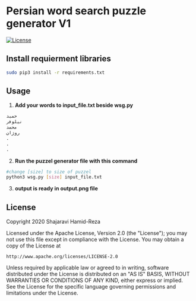 # Persian word search puzzle generator V1
[![License](https://img.shields.io/badge/License-Apache%202.0-blue.svg)](https://opensource.org/licenses/Apache-2.0)

## Install requierment libraries

```bash
sudo pip3 install -r requirements.txt
```

## Usage
1. **Add your words to input_file.txt beside wsg.py**
```txt
حمید
نیلوفر
محمد
روژان
.
.
.
```
2. **Run the puzzel generator file with this command**
```bash
#change [size] to size of puzzel
python3 wsg.py [size] input_file.txt
```
3. **output is ready in output.png file**

## License
Copyright 2020 Shajaravi Hamid-Reza

Licensed under the Apache License, Version 2.0 (the "License");
you may not use this file except in compliance with the License.
You may obtain a copy of the License at

    http://www.apache.org/licenses/LICENSE-2.0
    
Unless required by applicable law or agreed to in writing, software
distributed under the License is distributed on an "AS IS" BASIS,
WITHOUT WARRANTIES OR CONDITIONS OF ANY KIND, either express or implied.
See the License for the specific language governing permissions and
limitations under the License.
